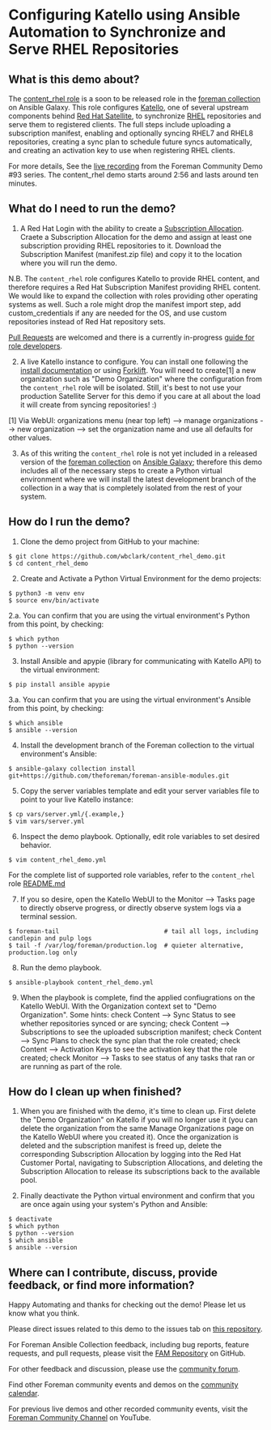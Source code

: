 # Configuring Katello using Ansible Automation to Synchronize and Serve RHEL Repositories #

## What is this demo about? ##

The [content_rhel role](https://github.com/theforeman/foreman-ansible-modules/tree/develop/roles/content_rhel) is a soon to be released role in the [foreman collection](https://galaxy.ansible.com/theforeman/foreman) on Ansible Galaxy. This role configures [Katello](https://theforeman.org/plugins/katello/), one of several upstream components behind [Red Hat Satellite](https://www.redhat.com/en/technologies/management/satellite), to synchronize [RHEL](https://www.redhat.com/en/technologies/linux-platforms/enterprise-linux) repositories and serve them to registered clients. The full steps include uploading a subscription manifest, enabling and optionally syncing RHEL7 and RHEL8 repositories, creating a sync plan to schedule future syncs automatically, and creating an activation key to use when registering RHEL clients.

For more details, See the [live recording](https://youtu.be/k0spcDCIYYU?t=176) from the Foreman Community Demo #93 series. The content_rhel demo starts around 2:56 and lasts around ten minutes.

## What do I need to run the demo? ##

1. A Red Hat Login with the ability to create a [Subscription Allocation](https://access.redhat.com/management/subscription_allocations). Craete a Subscription Allocation for the demo and assign at least one subscription providing RHEL repositories to it. Download the Subscription Manifest (manifest.zip file) and copy it to the location where you will run the demo.

N.B. The `content_rhel` role configures Katello to provide RHEL content, and therefore requires a Red Hat Subscription Manifest providing RHEL content. We would like to expand the collection with roles providing other operating systems as well. Such a role might drop the manifest import step, add custom_credentials if any are needed for the OS, and use custom repositories instead of Red Hat repository sets.

[Pull Requests](https://github.com/theforeman/foreman-ansible-modules/pulls) are welcomed and there is a currently in-progress [guide for role developers](https://github.com/theforeman/foreman-ansible-modules/pull/1186/files).

2. A live Katello instance to configure. You can install one following the [install documentation](https://theforeman.org/plugins/katello/3.18/installation/index.html) or using [Forklift](https://github.com/theforeman/forklift). You will need to create[1] a new organization such as "Demo Organization" where the configuration from the `content_rhel` role will be isolated. Still, it's best to not use your production Satellite Server for this demo if you care at all about the load it will create from syncing repositories! :)

[1] Via WebUI: organizations menu (near top left) --> manage organizations --> new organization --> set the organization name and use all defaults for other values.

3. As of this writing the `content_rhel` role is not yet included in a released version of the [foreman collection](https://galaxy.ansible.com/theforeman/foreman) on [Ansible Galaxy](https://galaxy.ansible.com/); therefore this demo includes all of the necessary steps to create a Python virtual environment where we will install the latest development branch of the collection in a way that is completely isolated from the rest of your system.

## How do I run the demo? ##

1. Clone the demo project from GitHub to your machine:

```shell
$ git clone https://github.com/wbclark/content_rhel_demo.git
$ cd content_rhel_demo
```

2. Create and Activate a Python Virtual Environment for the demo projects:

```shell
$ python3 -m venv env
$ source env/bin/activate
```

2.a. You can confirm that you are using the virtual environment's Python from this point, by checking:

```shell
$ which python
$ python --version
```

3. Install Ansible and apypie (library for communicating with Katello API) to the virtual environment:

```shell
$ pip install ansible apypie
```

3.a. You can confirm that you are using the virtual environment's Ansible from this point, by checking:

```shell
$ which ansible
$ ansible --version
```

4. Install the development branch of the Foreman collection to the virtual environment's Ansible:

```shell
$ ansible-galaxy collection install git+https://github.com/theforeman/foreman-ansible-modules.git
```

5. Copy the server variables template and edit your server variables file to point to your live Katello instance:

```shell
$ cp vars/server.yml/{.example,}
$ vim vars/server.yml
```

6. Inspect the demo playbook. Optionally, edit role variables to set desired behavior.

```shell
$ vim content_rhel_demo.yml
```

For the complete list of supported role variables, refer to the `content_rhel` role [README.md](https://github.com/theforeman/foreman-ansible-modules/blob/develop/roles/content_rhel/README.md)

7. If you so desire, open the Katello WebUI to the Monitor --> Tasks page to directly observe progress, or directly observe system logs via a terminal session.

```shell
$ foreman-tail                             # tail all logs, including candlepin and pulp logs
$ tail -f /var/log/foreman/production.log  # quieter alternative, production.log only
```

8. Run the demo playbook.

```shell
$ ansible-playbook content_rhel_demo.yml
```

9. When the playbook is complete, find the applied confiugrations on the Katello WebUI. With the Organization context set to "Demo Organization". Some hints: check Content --> Sync Status to see whether repositories synced or are syncing; check Content --> Subscriptions to see the uploaded subscription manifest; check Content --> Sync Plans to check the sync plan that the role created; check Content --> Activation Keys to see the activation key that the role created; check Monitor --> Tasks to see status of any tasks that ran or are running as part of the role.

## How do I clean up when finished? ##

1. When you are finished with the demo, it's time to clean up. First delete the "Demo Organization" on Katello if you will no longer use it (you can delete the organization from the same Manage Organizations page on the Katello WebUI where you created it). Once the organization is deleted and the subscription manifest is freed up, delete the corresponding Subscription Allocation by logging into the Red Hat Customer Portal, navigating to Subscription Allocations, and deleting the Subscription Allocation to release its subscriptions back to the available pool.

2. Finally deactivate the Python virtual environment and confirm that you are once again using your system's Python and Ansible:

```shell
$ deactivate
$ which python
$ python --version
$ which ansible
$ ansible --version
```

## Where can I contribute, discuss, provide feedback, or find more information? ##

Happy Automating and thanks for checking out the demo! Please let us know what you think.

Please direct issues related to this demo to the issues tab on [this repository](https://github.com/wbclark/content_rhel_demo).

For Foreman Ansible Collection feedback, including bug reports, feature requests, and pull requests, please visit the [FAM Repository](https://github.com/theforeman/foreman-ansible-modules) on GitHub.

For other feedback and discussion, please use the [community forum](https://community.theforeman.org/).

Find other Foreman community events and demos on the [community calendar](https://community.theforeman.org/calendar).

For previous live demos and other recorded community events, visit the [Foreman Community Channel](https://www.youtube.com/channel/UCCo7AZ1oG6TbG0-dwjRqCmw) on YouTube.
